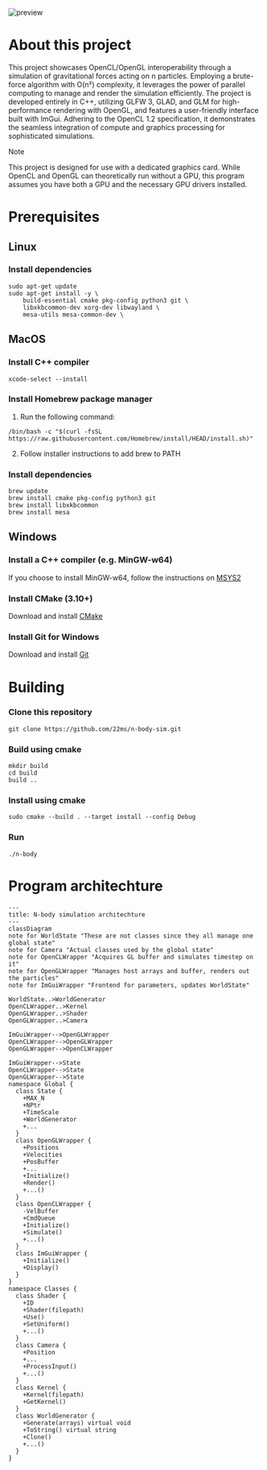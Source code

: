 ![preview](preview.gif)
# About this project

This project showcases OpenCL/OpenGL interoperability through a simulation of gravitational forces acting on n particles. 
Employing a brute-force algorithm with O(n²) complexity, it leverages the power of parallel computing to manage and render the simulation efficiently. 
The project is developed entirely in C++, utilizing GLFW 3, GLAD, and GLM for high-performance rendering with OpenGL, and features a user-friendly interface built with ImGui. 
Adhering to the OpenCL 1.2 specification, it demonstrates the seamless integration of compute and graphics processing for sophisticated simulations.

> [!NOTE]
> 
> This project is designed for use with a dedicated graphics card. While OpenCL and OpenGL can theoretically run without a GPU, this program assumes you have both a GPU and the necessary GPU drivers installed.

# Prerequisites

## Linux

### Install dependencies

```console
sudo apt-get update
sudo apt-get install -y \
    build-essential cmake pkg-config python3 git \
    libxkbcommon-dev xorg-dev libwayland \
    mesa-utils mesa-common-dev \
```

## MacOS

### Install C++ compiler

```console
xcode-select --install
```

### Install Homebrew package manager

1. Run the following command:
```console
/bin/bash -c "$(curl -fsSL https://raw.githubusercontent.com/Homebrew/install/HEAD/install.sh)"
```
2. Follow installer instructions to add brew to PATH

### Install dependencies

```console
brew update
brew install cmake pkg-config python3 git
brew install libxkbcommon
brew install mesa
```

## Windows

### Install a C++ compiler (e.g. MinGW-w64)

If you choose to install MinGW-w64, follow the instructions on [MSYS2](https://www.msys2.org/)

### Install CMake (3.10+)

Download and install [CMake](https://cmake.org/download/)

### Install Git for Windows

Download and install [Git](https://git-scm.com/download/win)

# Building

### Clone this repository

```console
git clone https://github.com/22ms/n-body-sim.git
```

### Build using cmake

```console
mkdir build
cd build
build ..
```

### Install using cmake

```console
sudo cmake --build . --target install --config Debug
```

### Run

```console
./n-body
```

# Program architechture

```mermaid
---
title: N-body simulation architechture
---
classDiagram
note for WorldState "These are not classes since they all manage one global state"
note for Camera "Actual classes used by the global state"
note for OpenCLWrapper "Acquires GL buffer and simulates timestep on it"
note for OpenGLWrapper "Manages host arrays and buffer, renders out the particles"
note for ImGuiWrapper "Frontend for parameters, updates WorldState"

WorldState..>WorldGenerator
OpenCLWrapper..>Kernel
OpenGLWrapper..>Shader
OpenGLWrapper..>Camera

ImGuiWrapper-->OpenGLWrapper
OpenCLWrapper-->OpenGLWrapper
OpenGLWrapper-->OpenCLWrapper

ImGuiWrapper-->State
OpenCLWrapper-->State
OpenGLWrapper-->State
namespace Global {
  class State {
    +MAX_N
    +NPtr
    +TimeScale
    +WorldGenerator
    +...
  }
  class OpenGLWrapper {
    +Positions
    +Velocities
    +PosBuffer
    +...
    +Initialize()
    +Render()
    +...()
  }
  class OpenCLWrapper {
    -VelBuffer
    +CmdQueue
    +Initialize()
    +Simulate()
    +...()
  }
  class ImGuiWrapper {
    +Initialize()
    +Display()
  }
}
namespace Classes {
  class Shader {
    +ID
    +Shader(filepath)
    +Use()
    +SetUniform()
    +...()
  }
  class Camera {
    +Position
    +...
    +ProcessInput()
    +...()
  }
  class Kernel {
    +Kernel(filepath)
    +GetKernel()
  }
  class WorldGenerator {
    +Generate(arrays) virtual void
    +ToString() virtual string
    +Clone()
    +...()
  }
}

```
